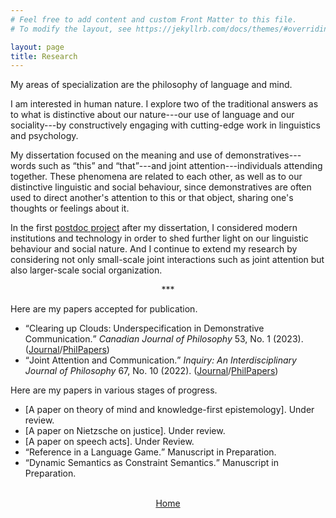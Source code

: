 ```yaml
---
# Feel free to add content and custom Front Matter to this file.
# To modify the layout, see https://jekyllrb.com/docs/themes/#overriding-theme-defaults

layout: page
title: Research
---
```


My areas of specialization are the philosophy of language and mind.

I am interested in human nature. I explore two of the traditional answers as to what is distinctive about our nature---our use of language and our sociality---by constructively engaging with cutting-edge work in linguistics and psychology.

My dissertation focused on the meaning and use of demonstratives---words such as <q>this</q> and <q>that</q>---and joint attention---individuals attending together. These phenomena are related to each other, as well as to our distinctive linguistic and social behaviour, since demonstratives are often used to direct another's attention to this or that object, sharing one's thoughts or feelings about it.

In the first <a href="https://www.ucd.ie/philosophy/research/postdocs/">postdoc project</a> after my dissertation, I considered modern institutions and technology in order to shed further light on our linguistic behaviour and social nature. And I continue to extend my research by considering not only small-scale joint interactions such as joint attention but also larger-scale social organization.

<center>***</center>

Here are my papers accepted for publication.

* <q>Clearing up Clouds: Underspecification in Demonstrative Communication.</q> *Canadian Journal of Philosophy* 53, No. 1 (2023). (<a href="https://doi.org/10.1017/can.2023.26">Journal</a>/<a href="https://philpapers.org/rec/HARCUC">PhilPapers</a>)
* <q>Joint Attention and Communication.</q> *Inquiry: An Interdisciplinary Journal of Philosophy* 67, No. 10 (2022). (<a href="https://www.tandfonline.com/doi/abs/10.1080/0020174X.2022.2074101">Journal</a>/<a href="https://philpapers.org/rec/HARJAA-6">PhilPapers</a>)

Here are my papers in various stages of progress.

* [A paper on theory of mind and knowledge-first epistemology]. Under review.
* [A paper on Nietzsche on justice]. Under review.
* [A paper on speech acts]. Under Review.
* <q>Reference in a Language Game.</q> Manuscript in Preparation.
* <q>Dynamic Semantics as Constraint Semantics.</q> Manuscript in Preparation.

<br>

<center><a href="/">Home</a></center>
